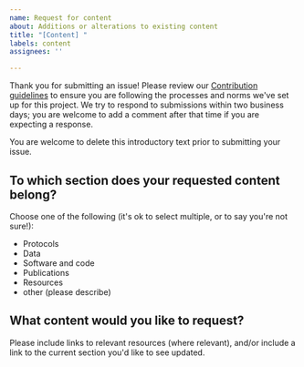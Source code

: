 ```yaml
---
name: Request for content
about: Additions or alterations to existing content
title: "[Content] "
labels: content
assignees: ''

---
```


Thank you for submitting an issue!
Please review our [Contribution guidelines](https://chanzuckerberg.github.io/open-science/CONTRIBUTING)
to ensure you are following the processes and norms we've set up for this project.
We try to respond to submissions within two business days;
you are welcome to add a comment after that time if you are expecting a response.

You are welcome to delete this introductory text prior to submitting your issue.

## To which section does your requested content belong?

Choose one of the following (it's ok to select multiple, or to say you're not sure!):

- Protocols
- Data
- Software and code
- Publications
- Resources
- other (please describe)

## What content would you like to request?

Please include links to relevant resources (where relevant), and/or include a link to the current section you'd like to see updated.
